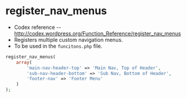 # register_nav_menus
- Codex reference -- http://codex.wordpress.org/Function_Reference/register_nav_menus
- Registers multiple custom navigation menus.
- To be used in the `funcitons.php` file.

```php
register_nav_menus(
    array(
        'main-nav-header-top' => 'Main Nav, Top of Header',
        'sub-nav-header-bottom' => 'Sub Nav, Bottom of Header',
        'footer-nav' => 'Footer Menu'
    )
);
```